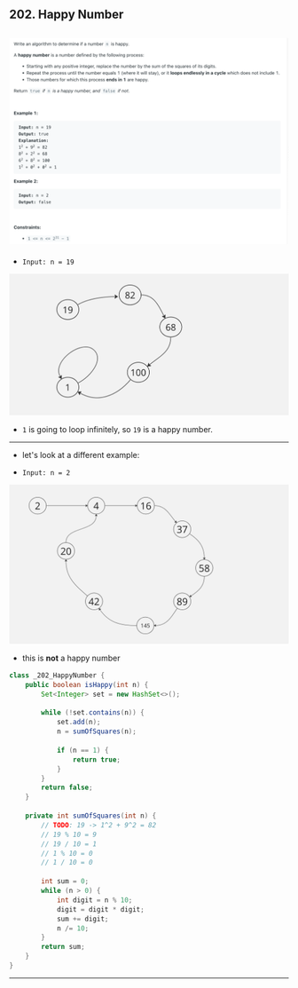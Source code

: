 ## 202. Happy Number
![](img/2024-04-14-22-57-43.png)
---

- `Input: n = 19`

![](img/2024-04-14-22-58-02.png)

- `1` is going to loop infinitely, so `19` is a happy number.

---

- let's look at a different example:

- `Input: n = 2`

![](img/2024-04-17-15-14-45.png)

- this is **not** a happy number

```java
class _202_HappyNumber {
    public boolean isHappy(int n) {
        Set<Integer> set = new HashSet<>();

        while (!set.contains(n)) {
            set.add(n);
            n = sumOfSquares(n);

            if (n == 1) {
                return true;
            }
        }
        return false;
    }

    private int sumOfSquares(int n) {
        // TODO: 19 -> 1^2 + 9^2 = 82
        // 19 % 10 = 9
        // 19 / 10 = 1
        // 1 % 10 = 0
        // 1 / 10 = 0

        int sum = 0;
        while (n > 0) {
            int digit = n % 10;
            digit = digit * digit;
            sum += digit;
            n /= 10;
        }
        return sum;
    }
}
```

---

